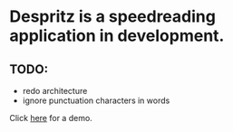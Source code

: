 # Despritz is a speedreading application in development.

## TODO:
* redo architecture
* ignore punctuation characters in words

Click [here](http://static.deslee.me/despritz/test.html) for a demo.